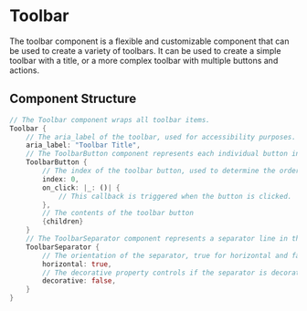 # Toolbar

The toolbar component is a flexible and customizable component that can be used to create a variety of toolbars. It can be used to create a simple toolbar with a title, or a more complex toolbar with multiple buttons and actions.

## Component Structure

```rust
// The Toolbar component wraps all toolbar items.
Toolbar {
    // The aria_label of the toolbar, used for accessibility purposes.
    aria_label: "Toolbar Title",
    // The ToolbarButton component represents each individual button in the toolbar.
    ToolbarButton {
        // The index of the toolbar button, used to determine the order in which buttons are focused.
        index: 0,
        on_click: |_: ()| {
            // This callback is triggered when the button is clicked.
        },
        // The contents of the toolbar button
        {children}
    }
    // The ToolbarSeparator component represents a separator line in the toolbar.
    ToolbarSeparator {
        // The orientation of the separator, true for horizontal and false for vertical.
        horizontal: true,
        // The decorative property controls if the separator is decorative and should not be visible to screen readers.
        decorative: false,
    }
}
```
